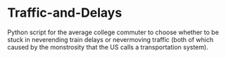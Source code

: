 # Traffic-and-Delays
Python script for the average college commuter to choose whether to be stuck in neverending train delays or nevermoving traffic (both of which caused by the monstrosity that the US calls a transportation system).

